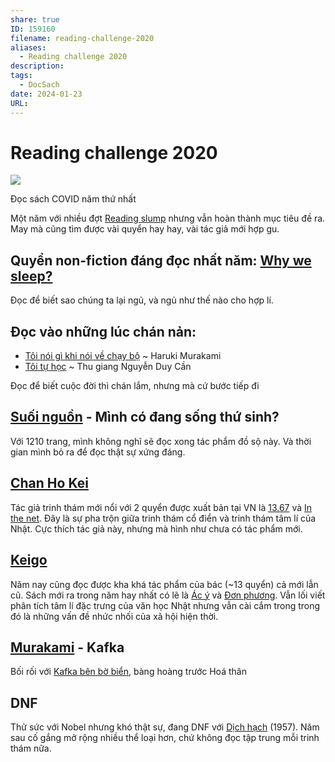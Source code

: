 ```yaml
---
share: true
ID: 159160
filename: reading-challenge-2020
aliases:
  - Reading challenge 2020
description: 
tags:
  - DocSach
date: 2024-01-23
URL: 
---
```


# Reading challenge 2020
![](https://i.imgur.com/gIBurE4.jpg)

Đọc sách COVID năm thứ nhất  

Một năm với nhiều đợt [Reading slump](./reading-slump.md) nhưng vẫn hoàn thành mục tiêu đề ra. May mà cũng tìm được vài quyển hay hay, vài tác giả mới hợp gu.  
  
## Quyển non-fiction đáng đọc nhất năm: [Why we sleep?](../../Sao%20ch%C3%BAng%20ta%20l%E1%BA%A1i%20ng%E1%BB%A7.md)  
Đọc để biết sao chúng ta lại ngủ, và ngủ như thế nào cho hợp lí.  
## Đọc vào những lúc chán nản:  
- [Tôi nói gì khi nói về chạy bộ](./toi-noi-gi-khi-noi-ve-chay-bo.md) ~ Haruki Murakami
- [Tôi tự học](./toi-tu-hoc.md) ~ Thu giang Nguyễn Duy Cần  

Đọc để biết cuộc đời thì chán lắm, nhưng mà cứ bước tiếp đi  
##  [Suối nguồn](./suoi-nguon.md) - Mình có đang sống thứ sinh?  
Với 1210 trang, mình không nghĩ sẽ đọc xong tác phẩm đồ sộ này. Và thời gian mình bỏ ra để đọc thật sự xứng đáng.  
## [Chan Ho Kei ](../../Chan%20Ho%20kei.md) 
Tác giả trinh thám mới nổi với 2 quyển được xuất bản tại VN là [13.67](../../13.67.md) và [In the net](../../Ng%C6%B0%E1%BB%9Di%20Trong%20L%C6%B0%E1%BB%9Bi.md). Đây là sự pha trộn giữa trinh thám cổ điển và trinh thám tâm lí của Nhật. Cực thích tác giả này, nhưng mà hình như chưa có tác phẩm mới.  
  
## [Keigo](../../Keigo%20Higashino.md)  
Năm nay cũng đọc được kha khá tác phẩm của bác (~13 quyển) cả mới lẫn cũ. Sách mới ra trong năm hay nhất có lẽ là [Ác ý](../../%C3%81c%20%C3%BD.md) và [Đơn phương](../../%C4%90%C6%A1n%20ph%C6%B0%C6%A1ng.md). Vẫn lối viết phân tích tâm lí đặc trưng của văn học Nhật nhưng vẫn cài cắm trong trong đó là những vấn đề nhức nhối của xã hội hiện thời.  

## [Murakami](../../Haruki%20Murakami.md) - Kafka  
Bối rối với [Kafka bên bờ biển](../../Kafka%20b%C3%AAn%20b%E1%BB%9D%20bi%E1%BB%83n.md), bàng hoàng trước Hoá thân  

## DNF
Thử sức với Nobel nhưng khó thật sự, đang DNF với [Dịch hạch](../../D%E1%BB%8Bch%20H%E1%BA%A1ch.md) (1957). Năm sau cố gắng mở rộng nhiều thể loại hơn, chứ không đọc tập trung mỗi trinh thám nữa.